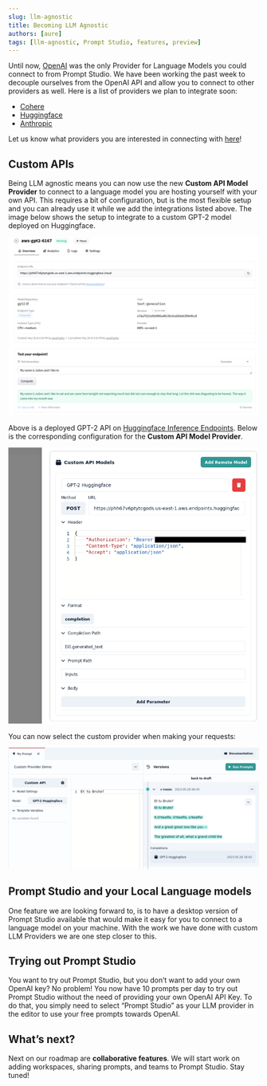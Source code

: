 ```yaml
---
slug: llm-agnostic
title: Becoming LLM Agnostic
authors: [aure]
tags: [llm-agnostic, Prompt Studio, features, preview]
---
```


Until now, [OpenAI](https://platform.openai.com/docs/api-reference/models) was the only Provider for Language Models you could connect to from Prompt Studio. We have been working the past week to decouple ourselves from the OpenAI API and allow you to connect to other providers as well. Here is a list of providers we plan to integrate soon:

- [Cohere](https://cohere.com/)
- [Huggingface](https://huggingface.co/)
- [Anthropic](https://www.anthropic.com/)

Let us know what providers you are interested in connecting with [here](https://github.com/pufflyai/prompt-studio-docs/discussions)!

## Custom APIs

Being LLM agnostic means you can now use the new **Custom API Model Provider** to connect to a language model you are hosting yourself with your own API. This requires a bit of configuration, but is the most flexible setup and you can already use it while we add the integrations listed above. The image below shows the setup to integrate to a custom GPT-2 model deployed on Huggingface.

![huggingface setup](./huggingface_api.png)

Above is a deployed GPT-2 API on [Huggingface Inference Endpoints](https://huggingface.co/docs/inference-endpoints/index). Below is the corresponding configuration for the **Custom API Model Provider**.

![provider config](./config.png)

You can now select the custom provider when making your requests:

![using custom provider](./using_custom_provider.png)

## Prompt Studio and your Local Language models

One feature we are looking forward to, is to have a desktop version of Prompt Studio available that would make it easy for you to connect to a language model on your machine. With the work we have done with custom LLM Providers we are one step closer to this.

## Trying out Prompt Studio

You want to try out Prompt Studio, but you don’t want to add your own OpenAI key? No problem! You now have 10 prompts per day to try out Prompt Studio without the need of providing your own OpenAI API Key. To do that, you simply need to select “Prompt Studio” as your LLM provider in the editor to use your free prompts towards OpenAI.

## What’s next?

Next on our roadmap are **collaborative features**. We will start work on adding workspaces, sharing prompts, and teams to Prompt Studio. Stay tuned!

